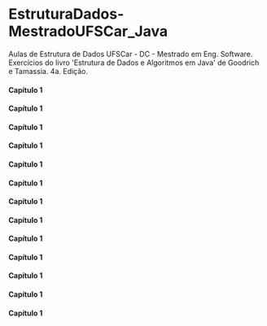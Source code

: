 # EstruturaDados-MestradoUFSCar_Java
Aulas de Estrutura de Dados UFSCar - DC - Mestrado em Eng. Software.
Exercícios do livro 'Estrutura de Dados e Algoritmos em Java' de Goodrich e Tamassia. 4a. Edição.


#### Capítulo 1

#### Capítulo 1

#### Capítulo 1

#### Capítulo 1

#### Capítulo 1

#### Capítulo 1

#### Capítulo 1

#### Capítulo 1

#### Capítulo 1

#### Capítulo 1

#### Capítulo 1

#### Capítulo 1

#### Capítulo 1   